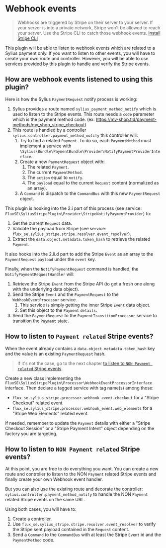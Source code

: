 # Webhook events

> Webhooks are triggered by Stripe on their server to your server.
> If your server is into a private network, Stripe won't be allowed to reach your server.
> Use the Stripe CLI to catch those webhook events. [Install Stripe CLI](https://stripe.com/docs/stripe-cli)

This plugin will be able to listen to webhook events which are related to a Sylius payment only.
If you want to listen to other events, you will have to create your own route and controller.
However, you will be able to use services provided by this plugin to handle and verify the Stripe events.

## How are webhook events listened to using this plugin?
Here is how the Sylius `PaymentRequest` notify process is working:

1. Sylius provides a route named `sylius_payment_method_notify` which is used to listen to the Stripe events.
   This route needs a `code` parameter which is the payment method code. (ex:
   https://my-shop.tld/payment-methods/my_shop_stripe_checkout)
2. This route is handled by a controller `sylius.controller.payment_method_notify`
   this controller will:
   1. Try to find a related `Payment`. To do so, each `PaymentMethod` must implement a service with
      `\Sylius\Bundle\PaymentBundle\Provider\NotifyPaymentProviderInterface`.
   2. Create a new `PaymentRequest` object with:
      1. The related `Payment`.
      2. The current `PaymentMethod`.
      3. The `action` equal to `notify`.
      4. The `payload` equal to the current `Request` content (normalized as an array).
   3. A `Command` is dispatch to the `CommandBus` with this new `PaymentRequest` object.

This plugin is hooking into the 2.i part of this process
(see service: `FluxSE\SyliusStripePlugin\Provider\StripeNotifyPaymentProvider`) to:

1. Get the current `Request` data.
2. Validate the payload from Stripe (see service: `flux_se.sylius_stripe.stripe.resolver.event_resolver`).
3. Extract the `data.object.metadata.token_hash` to retrieve the related `Payment`.

It also hooks into the 2.ii.d part to add the Stripe `Event` as an array
to the `PaymentRequest` `payload` under the `event` key.

Finally, when the `NotifyPaymentRequest` command is handled, the `NotifyPaymentRequestHandler` will:

1. Retrieve the Stripe `Event` from the Stripe API (to get a fresh one along with the underlying data object).
2. Send the Stripe `Event` and the `PaymentRequest` to the `WebhookEventProcessor` service.
   1. This service is simply getting the inner Stripe `Event` data object.
   2. Set this object to the `Payment` `details`. 
3. Send the `PaymentRequest` to the `PaymentTransitionProcessor` service to transition the `Payment` state.

## How to listen to `Payment related` Stripe events?

When the event already contains a `data.object.metadata.token_hash` key and the value is an existing `PaymentRequest` hash.

> If it's not the case, go to the next chapter [to listen to `NON Payment related` Stripe events](#how-to-listen-to-non-payment-related-stripe-events).

Create a new class implementing the `FluxSE\SyliusStripePlugin\Processor\WebhookEventProcessorInterface` interface.
Then declare a tagged service with tag name(s) among those:
 - `flux_se.sylius_stripe.processor.webhook_event.checkout` for a "Stripe Checkout" related event.
 - `flux_se.sylius_stripe.processor.webhook_event.web_elements` for a "Stripe Web Elements" related event.

If needed, remember to update the `Payment` details with either a "Stripe Checkout Session" or a "Stripe Payment Intent" object
depending on the factory you are targeting.

## How to listen to `NON Payment related` Stripe events?

At this point, you are free to do everything you want.
You can create a new route and controller to listen to the NON `Payment` related Stripe events
and finally create your own Webhook event handler.

But you can also use the existing route and decorate the controller: `sylius.controller.payment_method_notify`
to handle the NON `Payment` related Stripe events on the same URL.

Using both cases, you will have to:

1. Create a controller.
2. Use `flux_se.sylius_stripe.stripe.resolver.event_resolver` to verify the Stripe sent payload contained in the `Request` content.
3. Send a `Command` to the `CommandBus` with at least the Stripe `Event` id and the `PaymentMethod` code.
